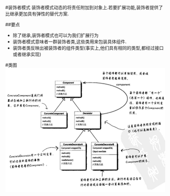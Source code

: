 #装饰者模式
装饰者模式动态的将责任附加到对象上.若要扩展功能,装饰者提供了比继承更加具有弹性的替代方案.

##要点
 * 除了继承,装饰者模式也可以为我们扩展行为
 * 装饰者模式意味者一群装饰者类,这些类用来包装具体组件.
 * 装饰者类反映出被装饰者的组件类型(事实上,他们具有相同的类型,都经过接口或者继承实现)


#类图
![Class Graph](/code/src/main/java/com/siyehua/chapter3/chapter3_001.jpg)